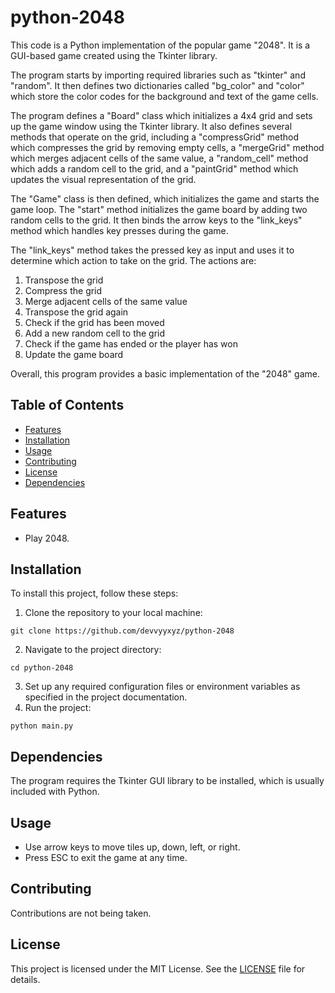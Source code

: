# python-2048

This code is a Python implementation of the popular game "2048". It is a GUI-based game created using the Tkinter library. 

The program starts by importing required libraries such as "tkinter" and "random". It then defines two dictionaries called "bg_color" and "color" which store the color codes for the background and text of the game cells. 

The program defines a "Board" class which initializes a 4x4 grid and sets up the game window using the Tkinter library. It also defines several methods that operate on the grid, including a "compressGrid" method which compresses the grid by removing empty cells, a "mergeGrid" method which merges adjacent cells of the same value, a "random_cell" method which adds a random cell to the grid, and a "paintGrid" method which updates the visual representation of the grid.

The "Game" class is then defined, which initializes the game and starts the game loop. The "start" method initializes the game board by adding two random cells to the grid. It then binds the arrow keys to the "link_keys" method which handles key presses during the game. 

The "link_keys" method takes the pressed key as input and uses it to determine which action to take on the grid. The actions are: 
1. Transpose the grid
2. Compress the grid
3. Merge adjacent cells of the same value
4. Transpose the grid again
5. Check if the grid has been moved
6. Add a new random cell to the grid
7. Check if the game has ended or the player has won
8. Update the game board

Overall, this program provides a basic implementation of the "2048" game.

## Table of Contents

- [Features](#features)
- [Installation](#installation)
- [Usage](#usage)
- [Contributing](#contributing)
- [License](#license)
- [Dependencies](#Dependencies)

## Features

- Play 2048. 

## Installation

To install this project, follow these steps:
1. Clone the repository to your local machine:
```
git clone https://github.com/devvyyxyz/python-2048
```
2. Navigate to the project directory:
```
cd python-2048
```
3. Set up any required configuration files or environment variables as specified in the project documentation.
4. Run the project:
```
python main.py
```

## Dependencies

The program requires the Tkinter GUI library to be installed, which is usually included with Python.

## Usage

- Use arrow keys to move tiles up, down, left, or right.
- Press ESC to exit the game at any time.

## Contributing

Contributions are not being taken.

## License

This project is licensed under the MIT License. See the [LICENSE]() file for details.
